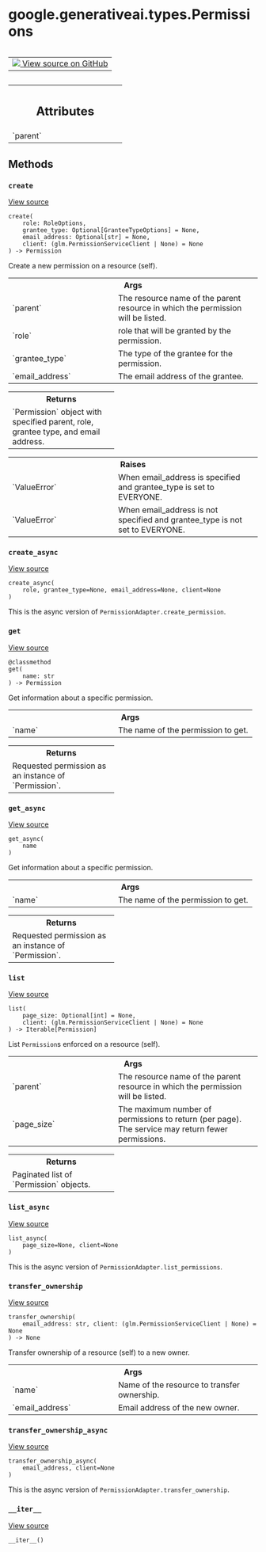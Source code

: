 <div itemscope itemtype="http://developers.google.com/ReferenceObject">
<meta itemprop="name" content="google.generativeai.types.Permissions" />
<meta itemprop="path" content="Stable" />
<meta itemprop="property" content="__init__"/>
<meta itemprop="property" content="__iter__"/>
<meta itemprop="property" content="create"/>
<meta itemprop="property" content="create_async"/>
<meta itemprop="property" content="get"/>
<meta itemprop="property" content="get_async"/>
<meta itemprop="property" content="list"/>
<meta itemprop="property" content="list_async"/>
<meta itemprop="property" content="transfer_ownership"/>
<meta itemprop="property" content="transfer_ownership_async"/>
</div>

# google.generativeai.types.Permissions

<!-- Insert buttons and diff -->

<table class="tfo-notebook-buttons tfo-api nocontent" align="left">
<td>
  <a target="_blank" href="https://github.com/google/generative-ai-python/blob/master/google/generativeai/types/permission_types.py#L270-L479">
    <img src="https://www.tensorflow.org/images/GitHub-Mark-32px.png" />
    View source on GitHub
  </a>
</td>
</table>





<pre class="devsite-click-to-copy prettyprint lang-py tfo-signature-link">
<code>google.generativeai.types.Permissions(
    parent
)
</code></pre>



<!-- Placeholder for "Used in" -->




<!-- Tabular view -->
 <table class="responsive fixed orange">
<colgroup><col width="214px"><col></colgroup>
<tr><th colspan="2"><h2 class="add-link">Attributes</h2></th></tr>

<tr>
<td>
`parent`<a id="parent"></a>
</td>
<td>

</td>
</tr>
</table>



## Methods

<h3 id="create"><code>create</code></h3>

<a target="_blank" class="external" href="https://github.com/google/generative-ai-python/blob/master/google/generativeai/types/permission_types.py#L317-L348">View source</a>

<pre class="devsite-click-to-copy prettyprint lang-py tfo-signature-link">
<code>create(
    role: RoleOptions,
    grantee_type: Optional[GranteeTypeOptions] = None,
    email_address: Optional[str] = None,
    client: (glm.PermissionServiceClient | None) = None
) -> Permission
</code></pre>

Create a new permission on a resource (self).


<!-- Tabular view -->
 <table class="responsive fixed orange">
<colgroup><col width="214px"><col></colgroup>
<tr><th colspan="2">Args</th></tr>

<tr>
<td>
`parent`
</td>
<td>
The resource name of the parent resource in which the permission will be listed.
</td>
</tr><tr>
<td>
`role`
</td>
<td>
role that will be granted by the permission.
</td>
</tr><tr>
<td>
`grantee_type`
</td>
<td>
The type of the grantee for the permission.
</td>
</tr><tr>
<td>
`email_address`
</td>
<td>
The email address of the grantee.
</td>
</tr>
</table>



<!-- Tabular view -->
 <table class="responsive fixed orange">
<colgroup><col width="214px"><col></colgroup>
<tr><th colspan="2">Returns</th></tr>
<tr class="alt">
<td colspan="2">
`Permission` object with specified parent, role, grantee type, and email address.
</td>
</tr>

</table>



<!-- Tabular view -->
 <table class="responsive fixed orange">
<colgroup><col width="214px"><col></colgroup>
<tr><th colspan="2">Raises</th></tr>

<tr>
<td>
`ValueError`
</td>
<td>
When email_address is specified and grantee_type is set to EVERYONE.
</td>
</tr><tr>
<td>
`ValueError`
</td>
<td>
When email_address is not specified and grantee_type is not set to EVERYONE.
</td>
</tr>
</table>



<h3 id="create_async"><code>create_async</code></h3>

<a target="_blank" class="external" href="https://github.com/google/generative-ai-python/blob/master/google/generativeai/types/permission_types.py#L350-L368">View source</a>

<pre class="devsite-click-to-copy prettyprint lang-py tfo-signature-link">
<code>create_async(
    role, grantee_type=None, email_address=None, client=None
)
</code></pre>

This is the async version of `PermissionAdapter.create_permission`.


<h3 id="get"><code>get</code></h3>

<a target="_blank" class="external" href="https://github.com/google/generative-ai-python/blob/master/google/generativeai/types/permission_types.py#L419-L430">View source</a>

<pre class="devsite-click-to-copy prettyprint lang-py tfo-signature-link">
<code>@classmethod</code>
<code>get(
    name: str
) -> Permission
</code></pre>

Get information about a specific permission.


<!-- Tabular view -->
 <table class="responsive fixed orange">
<colgroup><col width="214px"><col></colgroup>
<tr><th colspan="2">Args</th></tr>

<tr>
<td>
`name`
</td>
<td>
The name of the permission to get.
</td>
</tr>
</table>



<!-- Tabular view -->
 <table class="responsive fixed orange">
<colgroup><col width="214px"><col></colgroup>
<tr><th colspan="2">Returns</th></tr>
<tr class="alt">
<td colspan="2">
Requested permission as an instance of `Permission`.
</td>
</tr>

</table>



<h3 id="get_async"><code>get_async</code></h3>

<a target="_blank" class="external" href="https://github.com/google/generative-ai-python/blob/master/google/generativeai/types/permission_types.py#L432-L443">View source</a>

<pre class="devsite-click-to-copy prettyprint lang-py tfo-signature-link">
<code>get_async(
    name
)
</code></pre>

Get information about a specific permission.


<!-- Tabular view -->
 <table class="responsive fixed orange">
<colgroup><col width="214px"><col></colgroup>
<tr><th colspan="2">Args</th></tr>

<tr>
<td>
`name`
</td>
<td>
The name of the permission to get.
</td>
</tr>
</table>



<!-- Tabular view -->
 <table class="responsive fixed orange">
<colgroup><col width="214px"><col></colgroup>
<tr><th colspan="2">Returns</th></tr>
<tr class="alt">
<td colspan="2">
Requested permission as an instance of `Permission`.
</td>
</tr>

</table>



<h3 id="list"><code>list</code></h3>

<a target="_blank" class="external" href="https://github.com/google/generative-ai-python/blob/master/google/generativeai/types/permission_types.py#L370-L393">View source</a>

<pre class="devsite-click-to-copy prettyprint lang-py tfo-signature-link">
<code>list(
    page_size: Optional[int] = None,
    client: (glm.PermissionServiceClient | None) = None
) -> Iterable[Permission]
</code></pre>

List `Permission`s enforced on a resource (self).


<!-- Tabular view -->
 <table class="responsive fixed orange">
<colgroup><col width="214px"><col></colgroup>
<tr><th colspan="2">Args</th></tr>

<tr>
<td>
`parent`
</td>
<td>
The resource name of the parent resource in which the permission will be listed.
</td>
</tr><tr>
<td>
`page_size`
</td>
<td>
The maximum number of permissions to return (per page). The service may return fewer permissions.
</td>
</tr>
</table>



<!-- Tabular view -->
 <table class="responsive fixed orange">
<colgroup><col width="214px"><col></colgroup>
<tr><th colspan="2">Returns</th></tr>
<tr class="alt">
<td colspan="2">
Paginated list of `Permission` objects.
</td>
</tr>

</table>



<h3 id="list_async"><code>list_async</code></h3>

<a target="_blank" class="external" href="https://github.com/google/generative-ai-python/blob/master/google/generativeai/types/permission_types.py#L398-L414">View source</a>

<pre class="devsite-click-to-copy prettyprint lang-py tfo-signature-link">
<code>list_async(
    page_size=None, client=None
)
</code></pre>

This is the async version of `PermissionAdapter.list_permissions`.


<h3 id="transfer_ownership"><code>transfer_ownership</code></h3>

<a target="_blank" class="external" href="https://github.com/google/generative-ai-python/blob/master/google/generativeai/types/permission_types.py#L445-L464">View source</a>

<pre class="devsite-click-to-copy prettyprint lang-py tfo-signature-link">
<code>transfer_ownership(
    email_address: str, client: (glm.PermissionServiceClient | None) = None
) -> None
</code></pre>

Transfer ownership of a resource (self) to a new owner.


<!-- Tabular view -->
 <table class="responsive fixed orange">
<colgroup><col width="214px"><col></colgroup>
<tr><th colspan="2">Args</th></tr>

<tr>
<td>
`name`
</td>
<td>
Name of the resource to transfer ownership.
</td>
</tr><tr>
<td>
`email_address`
</td>
<td>
Email address of the new owner.
</td>
</tr>
</table>



<h3 id="transfer_ownership_async"><code>transfer_ownership_async</code></h3>

<a target="_blank" class="external" href="https://github.com/google/generative-ai-python/blob/master/google/generativeai/types/permission_types.py#L466-L479">View source</a>

<pre class="devsite-click-to-copy prettyprint lang-py tfo-signature-link">
<code>transfer_ownership_async(
    email_address, client=None
)
</code></pre>

This is the async version of `PermissionAdapter.transfer_ownership`.


<h3 id="__iter__"><code>__iter__</code></h3>

<a target="_blank" class="external" href="https://github.com/google/generative-ai-python/blob/master/google/generativeai/types/permission_types.py#L395-L396">View source</a>

<pre class="devsite-click-to-copy prettyprint lang-py tfo-signature-link">
<code>__iter__()
</code></pre>






